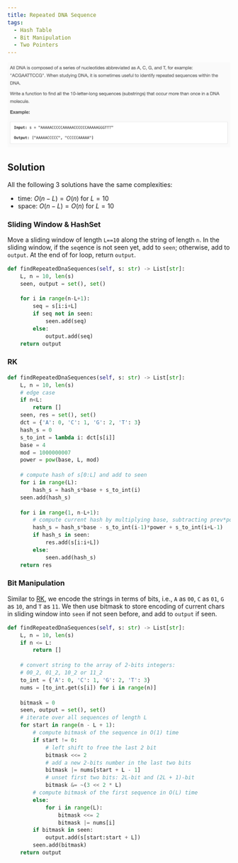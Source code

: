 ```yaml
---
title: Repeated DNA Sequence
tags:
  - Hash Table
  - Bit Manipulation
  - Two Pointers
---
```


<img class="medium-zoom" src="/algo/repeated-dna-sequences.png" alt="https://leetcode.com/problems/repeated-dna-sequences">

## Solution

All the following 3 solutions have the same complexities:

- time: $O(n-L) = O(n)$ for $L=10$
- space: $O(n-L) = O(n)$ for $L=10$

### Sliding Window & HashSet

Move a sliding window of length `L==10` along the string of length `n`. In the sliding window, if the `seq`ence is not seen yet, add to `seen`; otherwise, add to `output`. At the end of for loop, return `output`.

```py
def findRepeatedDnaSequences(self, s: str) -> List[str]:
    L, n = 10, len(s)
    seen, output = set(), set()

    for i in range(n-L+1):
        seq = s[i:i+L]
        if seq not in seen:
            seen.add(seq)
        else:
            output.add(seq)
    return output
```

### RK

```py
def findRepeatedDnaSequences(self, s: str) -> List[str]:
    L, n = 10, len(s)
    # edge case
    if n<L:
        return []
    seen, res = set(), set()
    dct = {'A': 0, 'C': 1, 'G': 2, 'T': 3}
    hash_s = 0
    s_to_int = lambda i: dct[s[i]]
    base = 4
    mod = 1000000007
    power = pow(base, L, mod)

    # compute hash of s[0:L] and add to seen
    for i in range(L):
        hash_s = hash_s*base + s_to_int(i)
    seen.add(hash_s)

    for i in range(1, n-L+1):
        # compute current hash by multiplying base, subtracting prev*power and adding next
        hash_s = hash_s*base - s_to_int(i-1)*power + s_to_int(i+L-1)
        if hash_s in seen:
            res.add(s[i:i+L])
        else:
            seen.add(hash_s)
    return res
```

### Bit Manipulation

Similar to [RK](#rk), we encode the strings in terms of bits, i.e., `A` as `00`, `C` as `01`, `G` as `10`, and `T` as `11`. We then use bitmask to store encoding of current chars in sliding window into `seen` if not seen before, and add to `output` if seen.

```py
def findRepeatedDnaSequences(self, s: str) -> List[str]:
    L, n = 10, len(s)
    if n <= L:
        return []

    # convert string to the array of 2-bits integers:
    # 00_2, 01_2, 10_2 or 11_2
    to_int = {'A': 0, 'C': 1, 'G': 2, 'T': 3}
    nums = [to_int.get(s[i]) for i in range(n)]

    bitmask = 0
    seen, output = set(), set()
    # iterate over all sequences of length L
    for start in range(n - L + 1):
        # compute bitmask of the sequence in O(1) time
        if start != 0:
            # left shift to free the last 2 bit
            bitmask <<= 2
            # add a new 2-bits number in the last two bits
            bitmask |= nums[start + L - 1]
            # unset first two bits: 2L-bit and (2L + 1)-bit
            bitmask &= ~(3 << 2 * L)
        # compute bitmask of the first sequence in O(L) time
        else:
            for i in range(L):
                bitmask <<= 2
                bitmask |= nums[i]
        if bitmask in seen:
            output.add(s[start:start + L])
        seen.add(bitmask)
    return output
```
